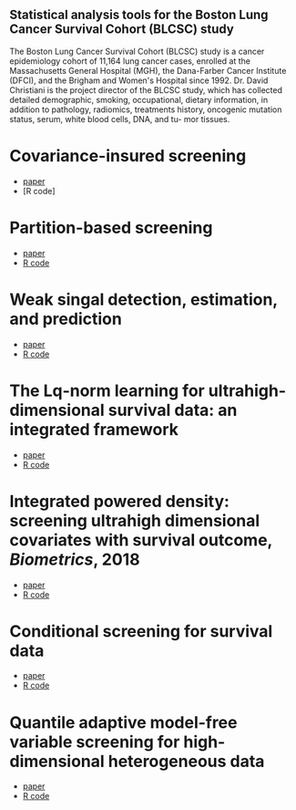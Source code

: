 ## Statistical analysis tools for the Boston Lung Cancer Survival Cohort (BLCSC) study

The Boston Lung Cancer Survival Cohort (BLCSC) study is a cancer epidemiology cohort of 11,164 lung cancer cases, enrolled at the Massachusetts General Hospital (MGH), the
Dana-Farber Cancer Institute (DFCI), and the Brigham and Women's Hospital since 1992. Dr. David Christiani is the project director of the
BLCSC study, which has collected detailed demographic, smoking, occupational, dietary information, in addition to pathology, radiomics, treatments history, oncogenic mutation status, serum, white blood cells, DNA, and tu-
mor tissues. 

# Covariance-insured screening
  * [paper](https://www.stt.msu.edu/users/hhong/2018-CIS_CSDA_final%20%281%29.pdf)
  * [R code]
  
# Partition-based screening
 * [paper](https://www.stt.msu.edu/users/hhong/pbs.pdf)
 * [R code]()

# Weak singal detection, estimation, and prediction
 * [paper](https://www.stt.msu.edu/users/hhong/asmb.2340%20%281%29.pdf)
 * [R code]()


# The Lq-norm learning for ultrahigh-dimensional survival data: an integrated framework
  * [paper](https://www.stt.msu.edu/users/hhong/2018-CMC-0715-4p.pdf)
  * [R code](https://github.com/younghhk/software/blob/master/Lq.R)
  
# Integrated powered density: screening ultrahigh dimensional covariates with survival outcome, *Biometrics*, 2018 
  * [paper](https://www.stt.msu.edu/users/hhong/Hong_et_al-2017-Biometrics.pdf)
  * [R code](https://github.com/younghhk/software/blob/master/IPOD.R)
 
# Conditional screening for survival data
 * [paper](https://www.stt.msu.edu/users/hhong/conditional_survival.pdf) 
 * [R code](https://github.com/younghhk/software/blob/master/CS.R)
 
# Quantile adaptive model-free variable screening for high-dimensional heterogeneous data
 * [paper](https://www.stt.msu.edu/users/hhong/screening.pdf)
 * [R code](https://github.com/younghhk/software/blob/master/QA.R)
